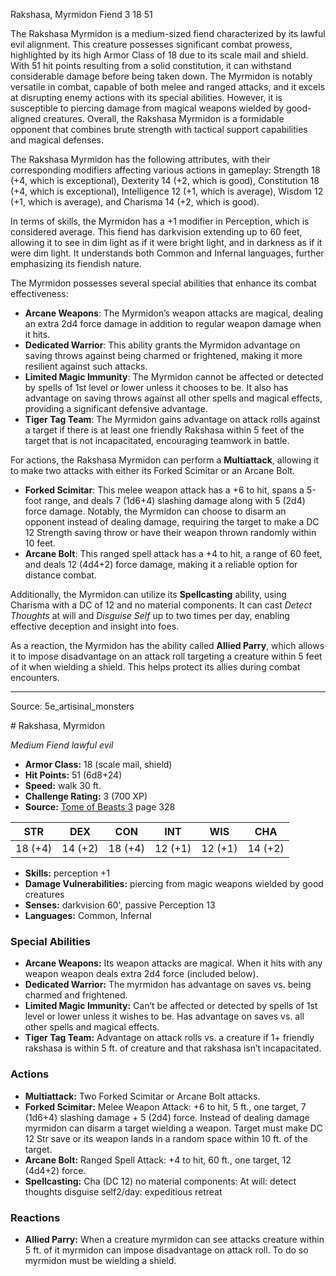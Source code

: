 <MonsterName/>Rakshasa, Myrmidon</MonsterName>
<CreatureType/>Fiend</CreatureType>
<CR/>3</CR>
<AC/>18</AC>
<HP/>51</HP>
<summary>The Rakshasa Myrmidon is a medium-sized fiend characterized by its lawful evil alignment. This creature possesses significant combat prowess, highlighted by its high Armor Class of 18 due to its scale mail and shield. With 51 hit points resulting from a solid constitution, it can withstand considerable damage before being taken down. The Myrmidon is notably versatile in combat, capable of both melee and ranged attacks, and it excels at disrupting enemy actions with its special abilities. However, it is susceptible to piercing damage from magical weapons wielded by good-aligned creatures. Overall, the Rakshasa Myrmidon is a formidable opponent that combines brute strength with tactical support capabilities and magical defenses.</summary>

<detail>

The Rakshasa Myrmidon has the following attributes, with their corresponding modifiers affecting various actions in gameplay: Strength 18 (+4, which is exceptional), Dexterity 14 (+2, which is good), Constitution 18 (+4, which is exceptional), Intelligence 12 (+1, which is average), Wisdom 12 (+1, which is average), and Charisma 14 (+2, which is good). 

In terms of skills, the Myrmidon has a +1 modifier in Perception, which is considered average. This fiend has darkvision extending up to 60 feet, allowing it to see in dim light as if it were bright light, and in darkness as if it were dim light. It understands both Common and Infernal languages, further emphasizing its fiendish nature.

The Myrmidon possesses several special abilities that enhance its combat effectiveness: 

- **Arcane Weapons**: The Myrmidon’s weapon attacks are magical, dealing an extra 2d4 force damage in addition to regular weapon damage when it hits.
- **Dedicated Warrior**: This ability grants the Myrmidon advantage on saving throws against being charmed or frightened, making it more resilient against such attacks.
- **Limited Magic Immunity**: The Myrmidon cannot be affected or detected by spells of 1st level or lower unless it chooses to be. It also has advantage on saving throws against all other spells and magical effects, providing a significant defensive advantage.
- **Tiger Tag Team**: The Myrmidon gains advantage on attack rolls against a target if there is at least one friendly Rakshasa within 5 feet of the target that is not incapacitated, encouraging teamwork in battle.

For actions, the Rakshasa Myrmidon can perform a **Multiattack**, allowing it to make two attacks with either its Forked Scimitar or an Arcane Bolt. 

- **Forked Scimitar**: This melee weapon attack has a +6 to hit, spans a 5-foot range, and deals 7 (1d6+4) slashing damage along with 5 (2d4) force damage. Notably, the Myrmidon can choose to disarm an opponent instead of dealing damage, requiring the target to make a DC 12 Strength saving throw or have their weapon thrown randomly within 10 feet.
- **Arcane Bolt**: This ranged spell attack has a +4 to hit, a range of 60 feet, and deals 12 (4d4+2) force damage, making it a reliable option for distance combat.

Additionally, the Myrmidon can utilize its **Spellcasting** ability, using Charisma with a DC of 12 and no material components. It can cast *Detect Thoughts* at will and *Disguise Self* up to two times per day, enabling effective deception and insight into foes.

As a reaction, the Myrmidon has the ability called **Allied Parry**, which allows it to impose disadvantage on an attack roll targeting a creature within 5 feet of it when wielding a shield. This helps protect its allies during combat encounters.</detail>



---

Source: 5e_artisinal_monsters

<statblock>
# Rakshasa, Myrmidon

*Medium* *Fiend* *lawful evil*

- **Armor Class:** 18 (scale mail, shield)
- **Hit Points:** 51 (6d8+24)
- **Speed:** walk 30 ft.
- **Challenge Rating:** 3 (700 XP)
- **Source:** [Tome of Beasts 3](https://koboldpress.com/kpstore/product/tome-of-beasts-3-for-5th-edition/) page 328

| STR | DEX | CON | INT | WIS | CHA |
| --- | --- | --- | --- | --- | --- |
| 18 (+4) | 14 (+2) | 18 (+4) | 12 (+1) | 12 (+1) | 14 (+2) |

- **Skills:** perception +1
- **Damage Vulnerabilities:** piercing from magic weapons wielded by good creatures
- **Senses:** darkvision 60', passive Perception 13
- **Languages:** Common, Infernal

### Special Abilities

- **Arcane Weapons:** Its weapon attacks are magical. When it hits with any weapon weapon deals extra 2d4 force (included below).
- **Dedicated Warrior:** The myrmidon has advantage on saves vs. being charmed and frightened.
- **Limited Magic Immunity:** Can’t be affected or detected by spells of 1st level or lower unless it wishes to be. Has advantage on saves vs. all other spells and magical effects.
- **Tiger Tag Team:** Advantage on attack rolls vs. a creature if 1+ friendly rakshasa is within 5 ft. of creature and that rakshasa isn’t incapacitated.

### Actions

- **Multiattack:** Two Forked Scimitar or Arcane Bolt attacks.
- **Forked Scimitar:** Melee Weapon Attack: +6 to hit, 5 ft., one target, 7 (1d6+4) slashing damage + 5 (2d4) force. Instead of dealing damage myrmidon can disarm a target wielding a weapon. Target must make DC 12 Str save or its weapon lands in a random space within 10 ft. of the target.
- **Arcane Bolt:** Ranged Spell Attack: +4 to hit, 60 ft., one target, 12 (4d4+2) force.
- **Spellcasting:** Cha (DC 12) no material components: At will: detect thoughts disguise self2/day: expeditious retreat

### Reactions

- **Allied Parry:** When a creature myrmidon can see attacks creature within 5 ft. of it myrmidon can impose disadvantage on attack roll. To do so myrmidon must be wielding a shield.


</statblock>


